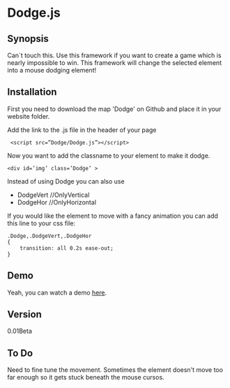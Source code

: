 # Dodge.js

## Synopsis
Can´t touch this.
Use this framework if you want to create a game which is nearly impossible to win. This framework will change the selected element into a mouse dodging element! 


## Installation

First you need to download the map 'Dodge' on Github and place it in your website folder.

Add the link to the .js file in the header of your page
```  
 <script src=”Dodge/Dodge.js”></script>
```

Now you want to add the classname to your element to make it dodge.
```
<div id=’img’ class=’Dodge’ >
``` 

Instead of using Dodge you can also use
 * DodgeVert //OnlyVertical
 * DodgeHor //OnlyHorizontal
 
If you would like the element to move with a fancy animation you can add this line to your css file:
``` 
.Dodge,.DodgeVert,.DodgeHor
{
    transition: all 0.2s ease-out; 
} 
```
 
## Demo
Yeah, you can watch a demo [here](http://sonnyluu.nl/Dodge/demo.html).

## Version
0.01Beta

## To Do
Need to fine tune the movement. Sometimes the element doesn't move too far enough so it gets stuck beneath the mouse cursos. 


